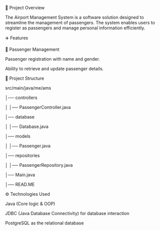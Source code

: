 📌 Project Overview

The Airport Management System is a software solution designed to streamline the management of passengers. The system enables users to register as passengers and manage personal information efficiently.

✈️ Features

🛂 Passenger Management

Passenger registration with name and gender.

Ability to retrieve and update passenger details.

📂 Project Structure

src/main/java/me/ams

│── controllers

│   │── PassengerController.java

│── database

│   │── Database.java

│── models

│   │── Passenger.java

│── repositories

│   │── PassengerRepository.java

│── Main.java

│── READ.ME

⚙️ Technologies Used

Java (Core logic & OOP)

JDBC (Java Database Connectivity) for database interaction

PostgreSQL as the relational database
